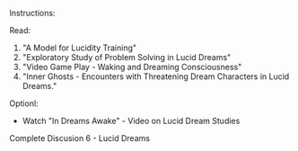 Instructions: 

Read:

1. "A Model for Lucidity Training"
2. "Exploratory Study of Problem Solving in Lucid Dreams" 
3. "Video Game Play - Waking and Dreaming Consciousness"
4. "Inner Ghosts - Encounters with Threatening Dream Characters in Lucid Dreams."

Optionl:

- Watch "In Dreams Awake" - Video on Lucid Dream Studies

Complete Discusion 6 - Lucid Dreams